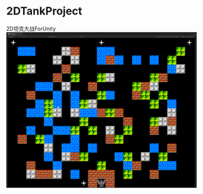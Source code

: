 # 2DTankProject
2D坦克大战ForUnity
![avatar](https://github.com/upbins/2DTankProject/raw/master/2DTankProject/Images/ScreenShot.png)
